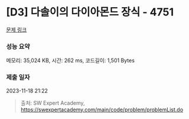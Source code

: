 # [D3] 다솔이의 다이아몬드 장식 - 4751 

[문제 링크](https://swexpertacademy.com/main/code/problem/problemDetail.do?contestProbId=AWSNw5jKzwMDFAUr) 

### 성능 요약

메모리: 35,024 KB, 시간: 262 ms, 코드길이: 1,501 Bytes

### 제출 일자

2023-11-18 21:22



> 출처: SW Expert Academy, https://swexpertacademy.com/main/code/problem/problemList.do